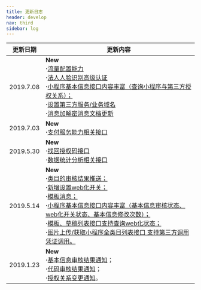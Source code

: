```yaml
---
title: 更新日志
header: develop
nav: third
sidebar: log
---
```



|更新日期| 更新内容|
|-----|-----|
|2019.7.08 | **New**<br/>**·**<a href="http://smartprogram.baidu.com/docs/develop/third/sitemap/">流量配置能力</a> <br/> **·**<a href="http://smartprogram.baidu.com/docs/develop/third/customer/">法人人脸识别高级认证</a> </a><br>**·**<a href="http://smartprogram.baidu.com/docs/develop/third/pro/#8、获取小程序基础信息">小程序基本信息接口内容丰富（查询小程序与第三方授权关系）；</a> <br>**·**<a href="http://smartprogram.baidu.com/docs/develop/third/domain">设置第三方服务/业务域名</a><br>**·**<a href="http://smartprogram.baidu.com/docs/develop/third/deciphering/">消息加解密消息文档更新</a>|
|2019.7.03 | **New**<br/>**·**<a href="http://smartprogram.baidu.com/docs/develop/third/paymentservice/">支付服务能力相关接口</a> |
|2019.5.30 | **New**<br>**·**<a href="http://smartprogram.baidu.com/docs/develop/third/pro/#9、找回授权码">找回授权码接口</a><br>**·**<a href="http://smartprogram.baidu.com/docs/develop/third/datastatistics/">数据统计分析相关接口</a> |
|2019.5.14	| **New** <br> **·**<a href="http://smartprogram.baidu.com/docs/develop/third/info/#基本信息审核通知">类目的审核结果推送；</a><br>**·**<a href="http://smartprogram.baidu.com/docs/develop/third/sitemap/#设置web化开关">新增设置web化开关；</a><br>**·**<a href="http://smartprogram.baidu.com/docs/develop/third/api/">模板消息；</a><br>**·**<a href="http://smartprogram.baidu.com/docs/develop/third/pro/#8、获取小程序基础信息">小程序基本信息接口内容丰富（基本信息审核状态、web化开关状态、基本信息修改次数）；</a><br>**·**<a href="http://smartprogram.baidu.com/docs/develop/third/module/">模板、草稿列表接口支持查询web化状态；</a><br>**·**<a href="http://smartprogram.baidu.com/docs/develop/third/upload/">图片上传/获取小程序全类目列表接口 支持第三方调用凭证调用。</a>
|2019.1.23 | **New** <br> **·**<a href="http://smartprogram.baidu.com/docs/develop/third/info/#基本信息审核结果通知">基本信息审核结果通知</a>；<br>**·**<a href="http://smartprogram.baidu.com/docs/develop/third/apppage/#代码审核结果通知">代码审核结果通知</a>；<br>**·**<a href="http://smartprogram.baidu.com/docs/develop/third/pro/">授权关系变更通知</a>。|

